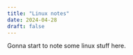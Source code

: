 ```yaml
---
title: "Linux notes"
date: 2024-04-28
draft: false
---
```


Gonna start to note some linux stuff here.

